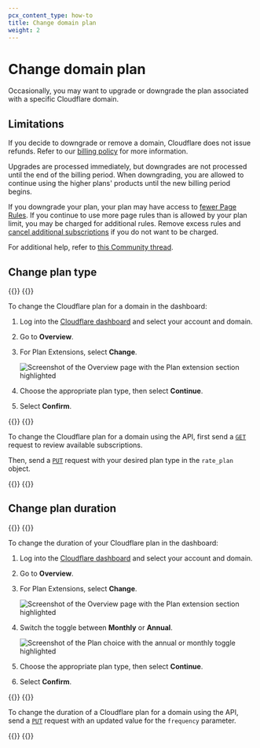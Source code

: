 ```yaml
---
pcx_content_type: how-to
title: Change domain plan
weight: 2
---
```


# Change domain plan

Occasionally, you may want to upgrade or downgrade the plan associated with a specific Cloudflare domain.

## Limitations

If you decide to downgrade or remove a domain, Cloudflare does not issue refunds. Refer to our [billing policy](https://support.cloudflare.com/hc/articles/200170286) for more information.

Upgrades are processed immediately, but downgrades are not processed until the end of the billing period. When downgrading, you are allowed to continue using the higher plans' products until the new billing period begins.

If you downgrade your plan, your plan may have access to [fewer Page Rules](https://support.cloudflare.com/hc/articles/218411427#h_5a7SkOsNo5d5LE7e9IRiz). If you continue to use more page rules than is allowed by your plan limit, you may be charged for additional rules. Remove excess rules and [cancel additional subscriptions](/fundamentals/account-and-billing/account-maintenance/cancel-subscription/) if you do not want to be charged.

For additional help, refer to [this Community thread](https://community.cloudflare.com/t/communitytip-page-rules-best-practices-when-downgrading-pro-to-free/305725).

## Change plan type

{{<tabs labels="Dashboard | API">}}
{{<tab label="dashboard" no-code="true">}}

To change the Cloudflare plan for a domain in the dashboard:
 
1. Log into the [Cloudflare dashboard](https://dash.cloudflare.com) and select your account and domain.
2. Go to **Overview**.
3. For Plan Extensions, select **Change**.

    ![Screenshot of the Overview page with the Plan extension section highlighted](/images/fundamentals/get-started/change-plan.png)

4. Choose the appropriate plan type, then select **Continue**.
5. Select **Confirm**.

{{</tab>}}
{{<tab label="api" no-code="true">}}
 
To change the Cloudflare plan for a domain using the API, first send a [`GET`](/api/operations/zone-rate-plan-list-available-plans) request to review available subscriptions.

Then, send a [`PUT`](/api/operations/zone-subscription-update-zone-subscription) request with your desired plan type in the `rate_plan` object.
 
{{</tab>}}
{{</tabs>}}

## Change plan duration

{{<tabs labels="Dashboard | API">}}
{{<tab label="dashboard" no-code="true">}}

To change the duration of your Cloudflare plan in the dashboard:
 
1. Log into the [Cloudflare dashboard](https://dash.cloudflare.com) and select your account and domain.
2. Go to **Overview**.
3. For Plan Extensions, select **Change**.

    ![Screenshot of the Overview page with the Plan extension section highlighted](/images/fundamentals/get-started/change-plan.png)

4. Switch the toggle between **Monthly** or **Annual**.

    ![Screenshot of the Plan choice with the annual or monthly toggle highlighted](/images/fundamentals/get-started/plan-duration.png)

5. Choose the appropriate plan type, then select **Continue**.

6. Select **Confirm**.

{{</tab>}}
{{<tab label="api" no-code="true">}}
 
To change the duration of a Cloudflare plan for a domain using the API, send a [`PUT`](/api/operations/zone-subscription-update-zone-subscription) request with an updated value for the `frequency` parameter.
 
{{</tab>}}
{{</tabs>}}